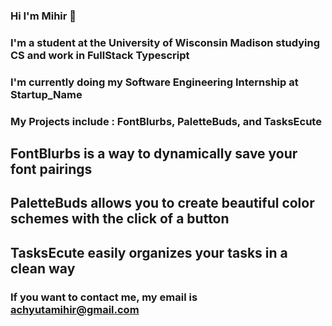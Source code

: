 ### Hi I'm Mihir 👋

### I'm a student at the University of Wisconsin Madison studying CS and work in FullStack Typescript

### I'm currently doing my Software Engineering Internship at Startup_Name

### My Projects include : FontBlurbs, PaletteBuds, and TasksEcute

## FontBlurbs is a way to dynamically save your font pairings

## PaletteBuds allows you to create beautiful color schemes with the click of a button

## TasksEcute easily organizes your tasks in a clean way

### If you want to contact me, my email is achyutamihir@gmail.com

<!--
**Mihir-Achyuta/Mihir-Achyuta** is a ✨ _special_ ✨ repository because its `README.md` (this file) appears on your GitHub profile.

Here are some ideas to get you started:

- 🔭 I’m currently working on ...
- 🌱 I’m currently learning ...
- 👯 I’m looking to collaborate on ...
- 🤔 I’m looking for help with ...
- 💬 Ask me about ...
- 📫 How to reach me: ...
- 😄 Pronouns: ...
- ⚡ Fun fact: ...
-->
